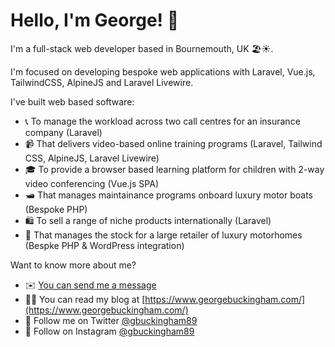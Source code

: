 # Hello, I'm George! 👋

I'm a full-stack web developer based in Bournemouth, UK 🏖☀️.

I'm focused on developing bespoke web applications with Laravel, Vue.js, TailwindCSS, AlpineJS and Laravel Livewire.

I've built web based software:

* 📞 To manage the workload across two call centres for an insurance company (Laravel)
* 📹 That delivers video-based online training programs (Laravel, Tailwind CSS, AlpineJS, Laravel Livewire)
* 🎓 To provide a browser based learning platform for children with 2-way video conferencing (Vue.js SPA)
* 🛥 That manages maintainance programs onboard luxury motor boats (Bespoke PHP)
* 🛍 To sell a range of niche products internationally (Laravel)
* 🚐 That manages the stock for a large retailer of luxury motorhomes (Bespke PHP & WordPress integration)

Want to know more about me?

* ✉️ [You can send me a message](https://www.georgebuckingham.com/contact/)
* 👨‍💻 You can read my blog at [https://www.georgebuckingham.com/](https://www.georgebuckingham.com/)
* 💬 Follow me on Twitter [@gbuckingham89](https://www.twitter.com/gbuckingham89)
* 📸 Follow on Instagram [@gbuckingham89](https://www.instagram.com/gbuckingham89)
